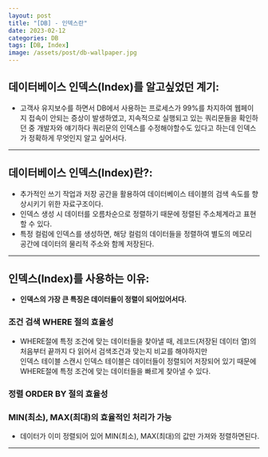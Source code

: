 ```yaml
---
layout: post
title: "[DB] - 인덱스란"
date: 2023-02-12
categories: DB
tags: [DB, Index]
image: /assets/post/db-wallpaper.jpg
---
```


## 데이터베이스 인덱스(Index)를 알고싶었던 계기:
- 고객사 유지보수를 하면서 DB에서 사용하는 프로세스가 99%를 차지하여 웹페이지 접속이 안되는 증상이 발생하였고, 지속적으로 실행되고 있는 쿼리문들을 확인하던 중 개발자와 얘기하다 쿼리문의 인덱스를 수정해야할수도 있다고 하는데 인덱스가 정확하게 무엇인지 알고 싶어서다.

* * *

## 데이터베이스 인덱스(Index)란?:
- 추가적인 쓰기 작업과 저장 공간을 활용하여 데이터베이스 테이블의 검색 속도를 향상시키기 위한 자료구조이다.
- 인덱스 생성 시 데이터를 오름차순으로 정렬하기 때문에 정렬된 주소체계라고 표현할 수 있다.
- 특정 컬럼에 인덱스를 생성하면, 해당 컬럼의 데이터들을 정렬하여 별도의 메모리 공간에 데이터의 물리적 주소와 함께 저장된다.

* * *

## 인덱스(Index)를 사용하는 이유:
- **인덱스의 가장 큰 특징은 데이터들이 정렬이 되어있어서다.**

### 조건 검색 WHERE 절의 효율성
- WHERE절에 특정 조건에 맞는 데이터들을 찾아낼 때, 레코드(저장된 데이터 열)의 처음부터 끝까지 다 읽어서 검색조건과 맞는지 비교를 해야하지만<br>인덱스 테이블 스캔시 인덱스 테이블은 데이터들이 정렬되어 저장되어 있기 때문에 WHERE절에 특정 조건에 맞는 데이터들을 빠르게 찾아낼 수 있다.

### 정렬 ORDER BY 절의 효율성

### MIN(최소), MAX(최대)의 효율적인 처리가 가능
- 데이터가 이미 정렬되어 있어 MIN(최소), MAX(최대)의 값만 가져와 정렬하면된다.

* * *